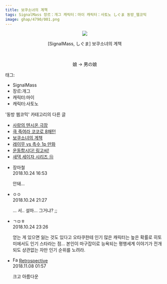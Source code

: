 ```yaml
---
title: 보쿠소녀의 계책
tags: SignalMass 장르：개그 캐릭터：마이 캐릭터：사토노 しぐま 동방_웹코믹
image: ghap/4790/001.png
---
```

<div class="article">
<p style="text-align: center; clear: none; float: none;"><img src="{{ site.nasurl }}/ghap/4790/001.png"/></p>
<p style="text-align: center; clear: none; float: none;">[SignalMass, しぐま] 보쿠소녀의 계책</p>
<p style="text-align: center; clear: none; float: none;"><br/></p>
<p style="text-align: center; clear: none; float: none;">娘 -&gt; 男の娘</p>
</div><div class="tagTrail">
<p>태그: </p>
<ul>
<li>SignalMass</li>
<li>장르:개그</li>
<li>캐릭터:마이</li>
<li>캐릭터:사토노</li>
</ul>
</div><div class="another">
<p>'동방 웹코믹' 카테고리의 다른 글</p>
<ul>
<li><a href="/2018-11-05-ghap_5127">사랑의 텐시온 극장</a></li>
<li><a href="/2018-10-24-ghap_4803">큭 죽여라 코코로 8패턴</a></li>
<li><a href="/2018-10-24-ghap_4790">보쿠소녀의 계책</a></li>
<li><a href="/2018-10-24-ghap_4789">레이무 vs 촉수 1p 만화</a></li>
<li><a href="/2018-10-24-ghap_4788">운동합시다! 링고씨!</a></li>
<li><a href="/2018-10-21-ghap_4780">새댁 세이자 시리즈 ⑬</a></li>
</ul>
</div><div class="cb_module cb_fluid">
<div class="cb_wrt cb_profile">
<div class="comment">
<ul>
<li class="cb_thumb_off" id="comment15361414">
<div class="cb_comment_area">
<div class="cb_info_area">
<div class="cb_section">
<span class="cb_nick_name">장마철</span>
</div>
<div class="cb_section">
<span class="cb_date">2018.10.24 16:53 </span>
</div>
</div>
<div class="cb_dsc_comment">
<p class="cb_dsc">
											안돼...
										</p>
</div>
</div></li>
<li class="cb_thumb_off" id="comment15361586">
<div class="cb_comment_area">
<div class="cb_info_area">
<div class="cb_section">
<span class="cb_nick_name">ㅇㅇ</span>
</div>
<div class="cb_section">
<span class="cb_date">2018.10.24 21:27 </span>
</div>
</div>
<div class="cb_dsc_comment">
<p class="cb_dsc">
											... 서.. 설마... 그거냐? ;;<br/>
</p>
</div>
</div></li>
<li class="cb_thumb_off" id="comment15361670">
<div class="cb_comment_area">
<div class="cb_info_area">
<div class="cb_section">
<span class="cb_nick_name">ㄱㅁㅎ</span>
</div>
<div class="cb_section">
<span class="cb_date">2018.10.24 23:26 </span>
</div>
</div>
<div class="cb_dsc_comment">
<p class="cb_dsc">
											얻는 게 있으면 잃는 것도 있다고 오타쿠한테 인기 많은 캐릭터는 높은 확률로 히토미에서도 인기 스타라는 점... 본인이 마구잡이로 능욕되는 평행세계 이야기가 전개되도 상관없는 자만 인기 순위를 노려라.
										</p>
</div>
</div></li>
<li class="cb_thumb_off" id="comment15369427">
<div class="cb_comment_area">
<div class="cb_info_area">
<div class="cb_section">
<span class="cb_nick_name"><img alt="Favicon of http://retropective53.tistory.com" height="16" onerror="this.onerror=null;this.parentNode.removeChild(this)" src="http://retropective53.tistory.com/favicon.ico" width="16"/> <a href="http://retropective53.tistory.com" onclick="return openLinkInNewWindow(this)">Retrospective</a></span>
</div>
<div class="cb_section">
<span class="cb_date">2018.11.08 01:57 </span>
</div>
</div>
<div class="cb_dsc_comment">
<p class="cb_dsc">
											크고 아름다운
										</p>
</div>
</div></li>
</ul>
</div>
</div><!-- commentList close -->
</div>
